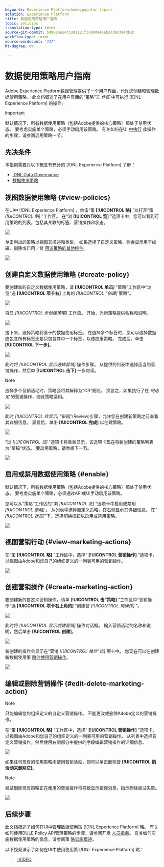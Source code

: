 ```yaml
---
keywords: Experience Platform;home;popular topics
solution: Experience Platform
title: 数据使用策略用户指南
topic: policies
translation-type: tm+mt
source-git-commit: bd9884a24c5301121f30090946ab24d9c394db1b
workflow-type: tm+mt
source-wordcount: '727'
ht-degree: 0%

---
```



# 数据使用策略用户指南

Adobe Experience Platform数据管理提供了一个用户界面，允许您创建和管理数据使用策略。 此文档概述了在用户界面的“策略”工 _作区_ 中可执行 [!DNL Experience Platform] 的操作。

>[!IMPORTANT]
>
>默认情况下，所有数据使用策略（包括Adobe提供的核心策略）都处于禁用状态。 要考虑实施单个策略，必须手动启用该策略。 有关如何在UI [中执行](#enable) 此操作的步骤，请参阅启用策略一节。

## 先决条件

本指南需要对以下概念有充分的 [!DNL Experience Platform] 了解：

- [!DNL Data Governance](../home.md)
- [数据使用策略](./overview.md)

## 视图数据使用策略 {#view-policies}

在UI中 [!DNL Experience Platform] ，单击“策 **[!UICONTROL 略]** ”以打开“策 *[!UICONTROL 略]* ”工作区。 在“浏 **[!UICONTROL 览]** ”选项卡中，您可以看到可用策略的列表，包括其关联的标签、营销操作和状态。

![](../images/policies/browse-policies.png)

单击列出的策略以视图其描述和类型。 如果选择了自定义策略，则会显示用于编辑、删除或启用／禁 [用该策略的其他控件](#enable)。

![](../images/policies/policy-details.png)

## 创建自定义数据使用策略 {#create-policy}

要创建新的自定义数据使用策略，请 **[!UICONTROL 单击]** “策略”工作区中“浏览”选 **[!UICONTROL 项卡右]** 上角的 *[!UICONTROL “创建]* 策略”。

![](../images/policies/create-policy-button.png)

将显 *[!UICONTROL 示创建策略]* 工作流。 开始，为新策略提供名称和说明。

![](../images/policies/create-policy-description.png)

接下来，选择策略将基于的数据使用标签。 在选择多个标签时，您可以选择数据应包含所有标签还是只包含其中一个标签，以便应用策略。 完成后，单击&#x200B;**[!UICONTROL 下一步]**。

![](../images/policies/add-labels.png)

此时将 *[!UICONTROL 显示选择营销]* 操作步骤。 从提供的列表中选择适当的营销操作，然后单 **[!UICONTROL 击下]** 一步继续。

>[!NOTE]
>
>选择多个营销活动时，策略会将其解释为“OR”规则。 换言之，如果执行了任 _何选定_ 的营销操作，则此策略适用。

![](../images/policies/add-marketing-actions.png)

此时 *[!UICONTROL 会显示]* “审阅”(Review)步骤，允许您在创建新策略之前查看其详细信息。 满意后，单击 **[!UICONTROL 完成]** 以创建策略。

![](../images/policies/policy-review.png)

“浏 *[!UICONTROL 览]* ”选项卡将重新显示，该选项卡现在将新创建的策略列表为“草稿”状态。 要启用策略，请参阅下一节。

![](../images/policies/created-policy.png)

## 启用或禁用数据使用策略 {#enable}

默认情况下，所有数据使用策略（包括Adobe提供的核心策略）都处于禁用状态。 要考虑实施单个策略，必须通过API或UI手动启用该策略。

您可以从“策略”工作区的“浏 *[!UICONTROL 览]* ”选项卡中启用或禁用 *[!UICONTROL 策略]* 。 从列表中选择自定义策略，在右侧显示其详细信息。 在“ *[!UICONTROL 状态]*”下，选择切换按钮以启用或禁用策略。

![](../images/policies/enable-policy.png)

## 视图营销行动 {#view-marketing-actions}

在“策 **[!UICONTROL 略]** ”工作区中，选择“ **[!UICONTROL 营销操作]** ”选项卡，以视图由Adobe和您自己的组织定义的一列表可用的营销操作。

![](../images/policies/marketing-actions.png)

## 创建营销操作 {#create-marketing-action}

要创建新的自定义营销操作，请单 **[!UICONTROL 击“策略]** ”工作区中“营销操作”选 **[!UICONTROL 项卡右上角的]** “创建营 *[!UICONTROL 销操作]* ”。

![](../images/policies/create-marketing-action.png)

此时将 *[!UICONTROL 显示创建营销]* 操作对话框。 输入营销活动的名称和说明，然后单击 **[!UICONTROL 创建]**。

![](../images/policies/create-marketing-action-details.png)

新创建的操作会显示在“营销 *[!UICONTROL 操作”选]* 项卡中。 您现在可以在创建新数据使用策 [略时使用营销操作](#create-policy)。

![](../images/policies/created-marketing-action.png)

## 编辑或删除营销操作 {#edit-delete-marketing-action}

>[!NOTE]
>
>只能编辑您的组织定义的自定义营销操作。 不能更改或删除Adobe定义的营销操作。

在“策 **[!UICONTROL 略]** ”工作区中，选择“ **[!UICONTROL 营销操作]** ”选项卡，以视图由Adobe和您自己的组织定义的一列表可用的营销操作。 从列表中选择自定义营销操作，然后使用右侧部分中提供的字段编辑营销操作的详细信息。

![](../images/policies/edit-marketing-action.png)

如果任何现有的使用策略未使用营销活动，则可以单击删除营 **[!UICONTROL 销活动来删除它]**。

>[!NOTE]
>
>尝试删除现有策略正在使用的营销操作将导致显示错误消息，指示删除尝试失败。

![](../images/policies/delete-marketing-action.png)

## 后续步骤

此文档概述了如何在UI中管理数据使用策 [!DNL Experience Platform] 略。 有关如何使用DULE Policy API管理策略的步骤，请参阅开发 [人员指南](../api/getting-started.md)。 有关如何实施数据使用策略的信息，请参阅策 [略实施概述](../enforcement/overview.md)。

以下视频演示了如何在UI中使用使用策 [!DNL Experience Platform] 略：

>[!VIDEO](https://video.tv.adobe.com/v/32977?quality=12&learn=on)